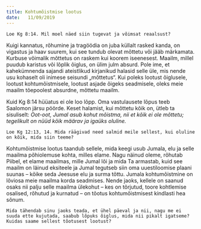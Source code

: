 ```yaml
---
title: Kohtumõistmise lootus
date:   11/09/2019
---
```


`Loe Kg 8:14. Mil moel näed siin tugevat ja võimsat reaalsust?`

Kuigi kannatus, rõhumine ja tragöödia on juba küllalt rasked kanda, on vigastus ja haav suurem, kui see tundub olevat mõttetu või jääb märkamata. Kurbuse võimalik mõttetus on raskem kui koorem iseenesest. Maailm, millel puudub karistus või lõplik õiglus, on ülim julm absurd. Pole ime, et kahekümnenda sajandi ateistlikud kirjanikud halasid selle üle, mis nende usu kohaselt oli inimese seisundi „mõttetus“. Kui poleks lootust õiglusele, lootust kohtumõistmisele, lootust asjade õigeks seadmisele, oleks meie maailm tõepoolest absurdne, mõttetu maailm.

Kuid Kg 8:14 hüüatus ei ole loo lõpp. Oma vastulausete lõpus teeb Saalomon järsu pöörde. Keset halamist, kui mõttetu kõik on, ütleb ta sisuliselt: _Oot-oot, Jumal asub kohut mõistma, nii et kõik ei ole mõttetu; tegelikult on nüüd kõik määrav ja igaüks oluline._

`Loe Kg 12:13, 14. Mida räägivad need salmid meile sellest, kui oluline on kõik, mida siin teeme?`

Kohtumõistmise lootus taandub sellele, mida keegi usub Jumala, elu ja selle maailma põhiolemuse kohta, milles elame. Nagu näinud oleme, rõhutab Piibel, et elame maailmas, mille Jumal lõi ja mida Ta armastab, kuid see maailm on läinud eksiteele ja Jumal tegutseb siin oma uuestiloomise plaani suunas – kõike seda Jeesuse elu ja surma tõttu. Jumala kohtumõistmine on lõviosa meie maailma korda seadmises. Nende jaoks, kellele on saanud osaks nii palju selle maailma ülekohut – kes on tõrjutud, toore kohtlemise osalised, rõhutud ja kurnatud – on tõotus kohtumõistmisest kindlasti hea sõnum.

`Mida tähendab sinu jaoks teada, et ühel päeval ja nii, nagu me ei suuda ette kujutada, saabub lõpuks õiglus, mida nii pikalt igatseme? Kuidas saame sellest tõotusest lootust?`